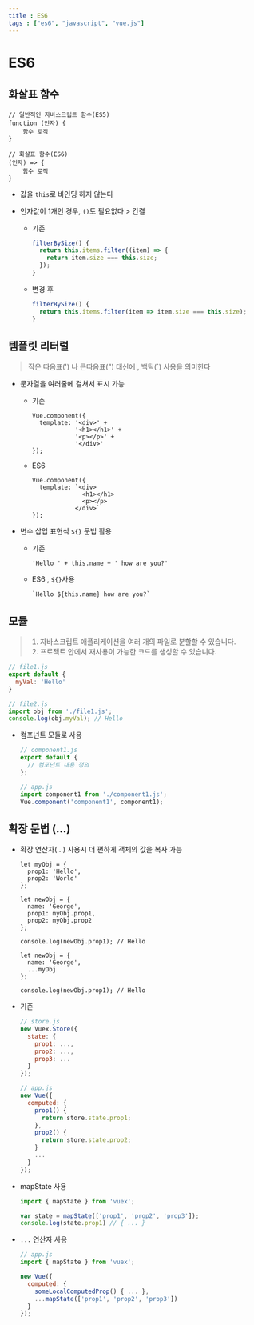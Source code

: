 ```yaml
---
title : ES6
tags : ["es6", "javascript", "vue.js"]
---
```






# ES6

## 화살표 함수

``` JS
// 일반적인 자바스크립트 함수(ES5)
function (인자) {
	함수 로직
}

// 화살표 함수(ES6)
(인자) => {
	함수 로직
}
```

* 값을 `this`로 바인딩 하지 않는다 

* 인자값이 1개인 경우, `()`도 필요없다 > 간결

  * 기존

    ```js
    filterBySize() {
      return this.items.filter((item) => {
        return item.size === this.size;
      });
    }
    ```

  * 변경 후

    ```js
    filterBySize() {
      return this.items.filter(item => item.size === this.size);
    }
    ```


## 템플릿 리터럴

> 작은 따옴표(') 나 큰따옴표(") 대신에 ,  백틱(`)  사용을 의미한다 

* 문자열을 여러줄에 걸쳐서 표시  가능

  * 기존

    ```JS
    Vue.component({
      template: '<div>' +
                '<h1></h1>' +
                '<p></p>' +
                '</div>'
    });
    ```

  * ES6

    ```JS
    Vue.component({
      template: `<div>
                  <h1></h1>
                  <p></p>
                </div>`
    });
    ```


* 변수 삽입 표현식 `${}` 문법 활용

  * 기존

    ```JS
    'Hello ' + this.name + ' how are you?'
    ```

  * ES6 , `${}`사용

    ```JS
    `Hello ${this.name} how are you?`
    ```


## 모듈

> 1. 자바스크립트 애플리케이션을 여러 개의 파일로 분할할 수 있습니다.
> 2. 프로젝트 안에서 재사용이 가능한 코드를 생성할 수 있습니다.

```js
// file1.js
export default {
  myVal: 'Hello'
}
```

```js
// file2.js
import obj from './file1.js';
console.log(obj.myVal); // Hello
```

* 컴포넌트 모듈로 사용

  ```js
  // component1.js
  export default {
    // 컴포넌트 내용 정의
  };
  ```

  ```js
  // app.js
  import component1 from './component1.js';
  Vue.component('component1', component1);
  
  ```


## 확장 문법 (...)

* 확장 연산자(...) 사용시 더 편하게 객체의 값을 복사 가능

  ```JS
  let myObj = {
    prop1: 'Hello',
    prop2: 'World'
  };
  
  let newObj = {
    name: 'George',
    prop1: myObj.prop1,
    prop2: myObj.prop2
  };
  
  console.log(newObj.prop1); // Hello
  ```

  ```JS
  let newObj = {
    name: 'George',
    ...myObj
  };
  
  console.log(newObj.prop1); // Hello
  ```


* 기존 

  ```js
  // store.js
  new Vuex.Store({
    state: {
      prop1: ...,
      prop2: ...,
      prop3: ...
    }
  });
  ```

  ```js
  // app.js
  new Vue({
    computed: {
      prop1() {
        return store.state.prop1;
      },
      prop2() {
        return store.state.prop2;
      }
      ...
    }
  });
  ```

* mapState 사용

  ```js
  import { mapState } from 'vuex';
  
  var state = mapState(['prop1', 'prop2', 'prop3']);
  console.log(state.prop1) // { ... }
  ```

* `...` 연산자 사용

  ```js
  // app.js
  import { mapState } from 'vuex';
  
  new Vue({
    computed: {
      someLocalComputedProp() { ... },
      ...mapState(['prop1', 'prop2', 'prop3'])
    }
  });
  ```
